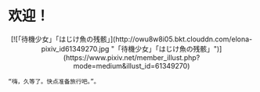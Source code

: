 <!-- TITLE: Home -->
<!-- SUBTITLE: A quick summary of Home -->

# 欢迎！
 <center>[![「待機少女」「はじけ魚の残骸」](http://owu8w8i05.bkt.clouddn.com/elona-pixiv_id61349270.jpg "「待機少女」「はじけ魚の残骸」")](https://www.pixiv.net/member_illust.php?mode=medium&illust_id=61349270)</center>

    “嗨，久等了。快点准备旅行吧。”。